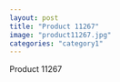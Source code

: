 ```yaml
---
layout: post
title: "Product 11267"
image: "product11267.jpg"
categories: "category1"
---
```

Product 11267
